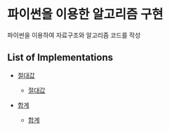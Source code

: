 



파이썬을 이용한 알고리즘 구현
=========================================
파이썬을 이용하여 자료구조와 알고리즘 코드를 작성


## List of Implementations

- [절대값](https://github.com/leebaro/python-algorithms/blob/master/001.Absuolute%20Value/)
    - [절대값](https://github.com/leebaro/python-algorithms/blob/master/001.Absuolute%20Value/Absolute%20Value.ipynb)

- [합계](https://github.com/leebaro/python-algorithms/tree/master/002.Sum)
    - [합계](https://github.com/leebaro/python-algorithms/blob/master/002.Sum/Sum.ipynb)
